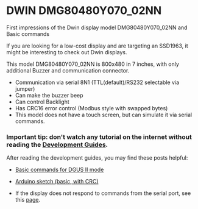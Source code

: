 # DWIN DMG80480Y070_02NN
First impressions of the Dwin display model DMG80480Y070_02NN and Basic commands

If you are looking for a low-cost display and are targeting an SSD1963, it might be interesting to check out Dwin displays.

This model DMG80480Y070_02NN is 800x480 in 7 inches, with only additional Buzzer and communication connector.

- Communication via serial 8N1 (TTL(default)/RS232 selectable via jumper)
- Can make the buzzer beep
- Can control Backlight
- Has CRC16 error control (Modbus style with swapped bytes)
- This model does not have a touch screen, but can simulate it via serial commands.

### Important tip: don't watch any tutorial on the internet without reading the [Development Guides](https://www.dwin-global.com/development-guide/).

After reading the development guides, you may find these posts helpful:

- [Basic commands for DGUS II mode](https://github.com/rtek1000/DMG80480Y070_02NN_1st/tree/main/Cmd#readme)

- [Arduino sketch (basic, with CRC)](https://github.com/rtek1000/DWIN_DGUS_HMI/blob/master/examples/Hello_World_crc/Hello_World_crc.ino)

- If the display does not respond to commands from the serial port, see this [page](https://github.com/rtek1000/DMG80480Y070_02NN_1st/blob/main/Kernel/Readme.md).
